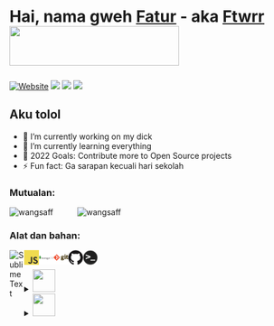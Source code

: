 # Hai, nama gweh [Fatur][whatsapp] - aka [Ftwrr][website] <img src="https://c.tenor.com/pvFJwncehzIAAAAM/hello-there-private-from-penguins-of-madagascar.gif" width="300" height="70" />

[![Website](https://img.shields.io/website?label=Ftwrr&style=for-the-badge&url=https://github.com/Ftwrr&logo=onlyfans)](https://github.com/Ftwrr)
<img src="https://github.githubassets.com/images/mona-whisper.gif" />
<img src="https://static.wikia.nocookie.net/ab108fb9-54e3-42a3-99dc-1f0c09fc4524" /> 
<img src="https://camo.githubusercontent.com/ece04e9e6d8e7370a88024f41d544915e01ce71b5457326c08349cc282ccf2d4/68747470733a2f2f6d65646961332e67697068792e636f6d2f6d656469612f6c6e377a32655772696951416c6c6656636e2f323030772e77656270" /> 

## Aku tolol

- 🔭 I’m currently working on my dick
- 🌱 I’m currently learning everything
- 🥅 2022 Goals: Contribute more to Open Source projects
- ⚡ Fun fact: Ga sarapan kecuali hari sekolah

### Mutualan:

[<img align="left" alt="wangsaff" width="120px" src="https://img.shields.io/badge/wangsaff-25D366?style=for-the-badge&logo=whatsapp&logoColor=white" />][whatsapp]
[<img align="left" alt="wangsaff" width="120px" src="https://img.shields.io/badge/discrott-36393f?style=for-the-badge&logo=discord&logoColor=white" />][discord]


<br />

### Alat dan bahan:

[<img align="left" alt="Sublime Text" width="26px" src="https://www.sublimehq.com/images/sublime_text.png" />][sublimetext]
[<img align="left" alt="JavaScript" width="26px" src="https://raw.githubusercontent.com/github/explore/80688e429a7d4ef2fca1e82350fe8e3517d3494d/topics/javascript/javascript.png" />][javascript]
[<img align="left" alt="MongoDB" width="26px" src="https://raw.githubusercontent.com/github/explore/80688e429a7d4ef2fca1e82350fe8e3517d3494d/topics/mongodb/mongodb.png" />][mongodb]
[<img align="left" alt="Git" width="26px" src="https://raw.githubusercontent.com/github/explore/80688e429a7d4ef2fca1e82350fe8e3517d3494d/topics/git/git.png" />][git]
[<img align="left" alt="GitHub" width="26px" src="https://raw.githubusercontent.com/github/explore/78df643247d429f6cc873026c0622819ad797942/topics/github/github.png" />][github]
[<img align="left" alt="Terminal" width="26px" src="https://raw.githubusercontent.com/github/explore/80688e429a7d4ef2fca1e82350fe8e3517d3494d/topics/terminal/terminal.png" />][terminal]

<br />
<br />


<details>

  <summary><img align="" src="https://wakatime.com/static/img/wakatime.svg" width="40" height="40" /></summary><br/>



<!--START_SECTION:waka-->
![Profile Views](http://img.shields.io/badge/Profile%20Views-157-blue)

**🐱 My GitHub Data** 

> 🏆 329 Contributions in the Year 2021
 > 
> 📦 62.5 kB Used in GitHub's Storage 
 > 
> 🚫 Not Opted to Hire
 > 
> 📜 13 Public Repositories 
 > 
> 🔑 5 Private Repositories  
 > 
**I'm a Night 🦉** 

```text
🌞 Morning    73 commits     ███░░░░░░░░░░░░░░░░░░░░░░   14.72% 
🌆 Daytime    88 commits     ████░░░░░░░░░░░░░░░░░░░░░   17.74% 
🌃 Evening    192 commits    █████████░░░░░░░░░░░░░░░░   38.71% 
🌙 Night      143 commits    ███████░░░░░░░░░░░░░░░░░░   28.83%

```
📅 **I'm Most Productive on Thursday** 

```text
Monday       55 commits     ██░░░░░░░░░░░░░░░░░░░░░░░   11.09% 
Tuesday      39 commits     ██░░░░░░░░░░░░░░░░░░░░░░░   7.86% 
Wednesday    106 commits    █████░░░░░░░░░░░░░░░░░░░░   21.37% 
Thursday     165 commits    ████████░░░░░░░░░░░░░░░░░   33.27% 
Friday       65 commits     ███░░░░░░░░░░░░░░░░░░░░░░   13.1% 
Saturday     31 commits     █░░░░░░░░░░░░░░░░░░░░░░░░   6.25% 
Sunday       35 commits     █░░░░░░░░░░░░░░░░░░░░░░░░   7.06%

```


📊 **This Week I Spent My Time On** 

```text
⌚︎ Time Zone: America/Los_Angeles

💬 Programming Languages: 
JavaScript               6 hrs 41 mins       █████████████████████░░░░   85.78% 
JSON                     31 mins             █░░░░░░░░░░░░░░░░░░░░░░░░   6.72% 
Markdown                 23 mins             █░░░░░░░░░░░░░░░░░░░░░░░░   5.06% 
Sublime Text Config      11 mins             ░░░░░░░░░░░░░░░░░░░░░░░░░   2.44% 
Bash                     0 secs              ░░░░░░░░░░░░░░░░░░░░░░░░░   0.0%

🔥 Editors: 
Sublime Text             6 hrs 47 mins       █████████████████████░░░░   87.1% 
Atom                     1 hr                ███░░░░░░░░░░░░░░░░░░░░░░   12.9%

🐱‍💻 Projects: 
wabotre                  5 hrs 57 mins       ███████████████████░░░░░░   76.24% 
github                   1 hr 10 mins        ███░░░░░░░░░░░░░░░░░░░░░░   14.95% 
ftwrr                    23 mins             █░░░░░░░░░░░░░░░░░░░░░░░░   5.06% 
Unknown Project          17 mins             █░░░░░░░░░░░░░░░░░░░░░░░░   3.72% 
wabot-aq                 0 secs              ░░░░░░░░░░░░░░░░░░░░░░░░░   0.03%

💻 Operating System: 
Windows                  7 hrs 48 mins       █████████████████████████   100.0%

```

**I Mostly Code in JavaScript** 

```text
JavaScript               7 repos             █████████████████████████   100.0%

```


**Timeline**

![Chart not found](https://raw.githubusercontent.com/Ftwrr/Ftwrr/main/charts/bar_graph.png) 


 Last Updated on 06/11/2021
<!--END_SECTION:waka-->

**Recent activity**
<!--START_SECTION:activity-->
1. 🗣 Commented on [#897](https://github.com/Nurutomo/wabot-aq/issues/897) in [Nurutomo/wabot-aq](https://github.com/Nurutomo/wabot-aq)
2. 🗣 Commented on [#19](https://github.com/AlenSaito1/wa-sticker-formatter/issues/19) in [AlenSaito1/wa-sticker-formatter](https://github.com/AlenSaito1/wa-sticker-formatter)
3. 💪 Opened PR [#894](https://github.com/Nurutomo/wabot-aq/pull/894) in [Nurutomo/wabot-aq](https://github.com/Nurutomo/wabot-aq)
4. 🗣 Commented on [#892](https://github.com/Nurutomo/wabot-aq/issues/892) in [Nurutomo/wabot-aq](https://github.com/Nurutomo/wabot-aq)
5. 🗣 Commented on [#892](https://github.com/Nurutomo/wabot-aq/issues/892) in [Nurutomo/wabot-aq](https://github.com/Nurutomo/wabot-aq)
<!--END_SECTION:activity-->

</details>

<details>
  <summary><img align="" src="https://user-images.githubusercontent.com/6661165/91657958-61b4fd00-eb00-11ea-9def-dc7ef5367e34.png" width="40" height="40" /></summary><br/>

  <img align="left" src="https://github-profile-trophy.vercel.app/?username=ftwrr" />

</details>

[website]: https://github.com/Ftwrr
[discord]: https://discord.gg/dy7qVmjXbu
[whatsapp]: https://wa.me/62823944158720
[sublimetext]: https://www.sublimetext.com/
[javascript]: https://www.javascript.com/
[mongodb]: https://www.mongodb.com/
[git]: https://git-scm.com/
[github]: https://github.com/
[terminal]: https://docs.microsoft.com/en-us/windows/terminal/
